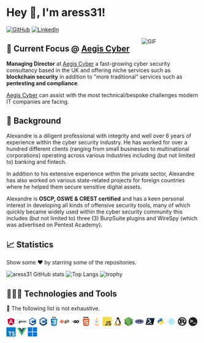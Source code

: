 # Hey 👋, I'm aress31!

<a href="https://github.com/aress31/" target="_blank"><img src="https://img.shields.io/badge/-GitHub-181717?style=flat-square&logo=github" alt="GitHub"></a>
<a href="https://www.linkedin.com/in/alexandre-teyar" target="_blank"><img src="https://img.shields.io/badge/LinkedIn-%230077B5.svg?&style=flat-square&logo=linkedin&logoColor=white" alt="LinkedIn"></a>

<img align="right" alt="GIF" src="https://i.pinimg.com/originals/e4/26/70/e426702edf874b181aced1e2fa5c6cde.gif" width="30%">

## 🎯 Current Focus @ [Aegis Cyber](https://www.aegiscyber.co.uk/)

**Managing Director** at [Aegis Cyber](https://www.aegiscyber.co.uk/) a fast-growing cyber security consultancy based in the UK and offering niche services such as **blockchain security** in addition to "more traditional" services such as **pentesting and compliance**.

[Aegis Cyber](https://www.aegiscyber.co.uk/) can assist with the most technical/bespoke challenges modern IT companies are facing.

## 📖 Background

Alexandre is a diligent professional with integrity and well over 6 years of experience within the cyber security industry. He has worked for over a hundred different clients (ranging from small businesses to multinational corporations) operating across various industries including (but not limited to) banking and fintech.

In addition to his extensive experience within the private sector, Alexandre has also worked on various state-related projects for foreign countries where he helped them secure sensitive digital assets.

Alexandre is **OSCP, OSWE & CREST certified** and has a keen personal interest in developing all kinds of offensive security tools, many of which quickly became widely used within the cyber security community this includes (but not limited to) three (3) BurpSuite plugins and WireSpy (which was advertised on Pentest Academy).

<!--START_SECTION:badges-->
<!--END_SECTION:badges-->

## 📈 Statistics

Show some ❤️ by starring some of the repositories.

<img alt="aress31 GitHub stats" src="https://github-readme-stats.vercel.app/api?username=aress31&count_private=true&hide_border=false&hide_title=false&include_all_commits=true&show_icons=true&theme=tokyonight">
<img alt="Top Langs" src="https://github-readme-stats.vercel.app/api/top-langs/?username=aress31&hide=html&layout=compact&theme=tokyonight">
<img alt="trophy" src="https://github-profile-trophy.vercel.app/?username=aress31&column=7&margin-h=8&margin-w=8&theme=tokyonight">

## 👨🏻‍💻 Technologies and Tools

💬 The following list is not exhaustive.

<code><img height="24" src="https://raw.githubusercontent.com/github/explore/80688e429a7d4ef2fca1e82350fe8e3517d3494d/topics/angular/angular.png"></code>
<code><img height="24" src="https://raw.githubusercontent.com/github/explore/80688e429a7d4ef2fca1e82350fe8e3517d3494d/topics/bash/bash.png"></code>
<code><img height="24" src="https://raw.githubusercontent.com/github/explore/80688e429a7d4ef2fca1e82350fe8e3517d3494d/topics/c/c.png"></code>
<code><img height="24" src="https://raw.githubusercontent.com/github/explore/80688e429a7d4ef2fca1e82350fe8e3517d3494d/topics/cpp/cpp.png"></code>
<code><img height="24" src="https://raw.githubusercontent.com/github/explore/80688e429a7d4ef2fca1e82350fe8e3517d3494d/topics/css/css.png"></code>
<code><img height="24" src="https://raw.githubusercontent.com/github/explore/80688e429a7d4ef2fca1e82350fe8e3517d3494d/topics/git/git.png"></code>
<code><img height="24" src="https://raw.githubusercontent.com/github/explore/80688e429a7d4ef2fca1e82350fe8e3517d3494d/topics/go/go.png"></code>
<code><img height="24" src="https://raw.githubusercontent.com/github/explore/80688e429a7d4ef2fca1e82350fe8e3517d3494d/topics/html/html.png"></code>
<code><img height="24" src="https://raw.githubusercontent.com/github/explore/80688e429a7d4ef2fca1e82350fe8e3517d3494d/topics/java/java.png"></code>
<code><img height="24" src="https://raw.githubusercontent.com/github/explore/80688e429a7d4ef2fca1e82350fe8e3517d3494d/topics/javascript/javascript.png"></code>
<code><img height="24" src="https://raw.githubusercontent.com/github/explore/80688e429a7d4ef2fca1e82350fe8e3517d3494d/topics/linux/linux.png"></code>
<code><img height="24" src="https://raw.githubusercontent.com/github/explore/80688e429a7d4ef2fca1e82350fe8e3517d3494d/topics/nodejs/nodejs.png"></code>
<code><img height="24" src="https://raw.githubusercontent.com/github/explore/80688e429a7d4ef2fca1e82350fe8e3517d3494d/topics/php/php.png"></code>
<code><img height="24" src="https://raw.githubusercontent.com/github/explore/80688e429a7d4ef2fca1e82350fe8e3517d3494d/topics/powershell/powershell.png"></code>
<code><img height="24" src="https://raw.githubusercontent.com/github/explore/80688e429a7d4ef2fca1e82350fe8e3517d3494d/topics/python/python.png"></code>
<code><img height="24" src="https://raw.githubusercontent.com/github/explore/80688e429a7d4ef2fca1e82350fe8e3517d3494d/topics/react/react.png"></code>
<code><img height="24" src="https://raw.githubusercontent.com/github/explore/80688e429a7d4ef2fca1e82350fe8e3517d3494d/topics/rust/rust.png"></code>
<code><img height="24" src="https://raw.githubusercontent.com/github/explore/80688e429a7d4ef2fca1e82350fe8e3517d3494d/topics/terminal/terminal.png"></code>
<code><img height="24" src="https://raw.githubusercontent.com/github/explore/80688e429a7d4ef2fca1e82350fe8e3517d3494d/topics/typescript/typescript.png"></code>
<code><img height="24" src="https://raw.githubusercontent.com/github/explore/80688e429a7d4ef2fca1e82350fe8e3517d3494d/topics/vue/vue.png"></code>
<code><img height="24" src="https://raw.githubusercontent.com/github/explore/80688e429a7d4ef2fca1e82350fe8e3517d3494d/topics/windows/windows.png"></code>

<!--
### Hi there 👋

<!--
**aress31/aress31** is a ✨ _special_ ✨ repository because its `README.md` (this file) appears on your GitHub profile.

Here are some ideas to get you started:

- 🔭 I’m currently working on ...
- 🌱 I’m currently learning ...
- 👯 I’m looking to collaborate on ...
- 🤔 I’m looking for help with ...
- 💬 Ask me about ...
- 📫 How to reach me: ...
- 😄 Pronouns: ...
- ⚡ Fun fact: ...
-->
